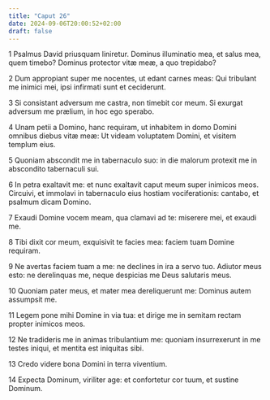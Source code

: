 ```yaml
---
title: "Caput 26"
date: 2024-09-06T20:00:52+02:00
draft: false
---
```



1 Psalmus David priusquam liniretur. Dominus illuminatio mea, et salus mea, quem timebo? Dominus protector vitæ meæ, a quo trepidabo?

2 Dum appropiant super me nocentes, ut edant carnes meas: Qui tribulant me inimici mei, ipsi infirmati sunt et ceciderunt.

3 Si consistant adversum me castra, non timebit cor meum. Si exurgat adversum me prælium, in hoc ego sperabo.

4 Unam petii a Domino, hanc requiram, ut inhabitem in domo Domini omnibus diebus vitæ meæ: Ut videam voluptatem Domini, et visitem templum eius.

5 Quoniam abscondit me in tabernaculo suo: in die malorum protexit me in abscondito tabernaculi sui.

6 In petra exaltavit me: et nunc exaltavit caput meum super inimicos meos. Circuivi, et immolavi in tabernaculo eius hostiam vociferationis: cantabo, et psalmum dicam Domino.

7 Exaudi Domine vocem meam, qua clamavi ad te: miserere mei, et exaudi me.

8 Tibi dixit cor meum, exquisivit te facies mea: faciem tuam Domine requiram.

9 Ne avertas faciem tuam a me: ne declines in ira a servo tuo. Adiutor meus esto: ne derelinquas me, neque despicias me Deus salutaris meus.

10 Quoniam pater meus, et mater mea dereliquerunt me: Dominus autem assumpsit me.

11 Legem pone mihi Domine in via tua: et dirige me in semitam rectam propter inimicos meos.

12 Ne tradideris me in animas tribulantium me: quoniam insurrexerunt in me testes iniqui, et mentita est iniquitas sibi.

13 Credo videre bona Domini in terra viventium.

14 Expecta Dominum, viriliter age: et confortetur cor tuum, et sustine Dominum.

